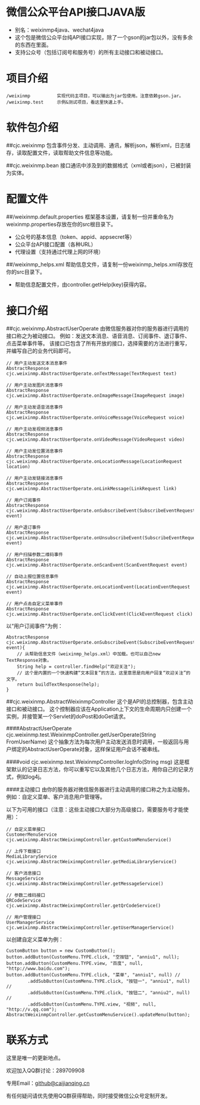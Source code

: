 微信公众平台API接口JAVA版
=============
  - 别名：weixinmp4java、wechat4java
  - 这个包是微信公众平台纯API接口实现，除了一个gson的jar包以外，没有多余的东西在里面。
  - 支持公众号（包括订阅号和服务号）的所有主动接口和被动接口。


项目介绍
=============
    /weixinmp          实现代码主项目，可以输出为jar包使用。注意依赖gson.jar。
    /weixinmp.test     示例&测试项目，看这里快速上手。

软件包介绍
=============
##cjc.weixinmp
包含事件分发、主动调用、通讯，解析json，解析xml，日志储存，读取配置文件，读取帮助文件信息等功能。

##cjc.weixinmp.bean
接口通讯中涉及到的数据格式（xml或者json），已被封装为实体。

配置文件
=============
##/weixinmp.default.properties
框架基本设置，请复制一份并重命名为weixinmp.properties存放在你的src根目录下。
  - 公众号的基本信息（token、appid、appsecret等）
  - 公众平台API接口配置（各种URL）
  - 代理设置（支持通过代理上网的环境）

##/weixinmp_helps.xml
帮助信息文件，请复制一份weixinmp_helps.xml存放在你的src目录下。
  - 帮助信息配置文件，由controller.getHelp(key)获得内容。

接口介绍
=============

##cjc.weixinmp.AbstractUserOperate
由微信服务器对你的服务器进行调用的接口称之为被动接口。
例如：发送文本消息、语音消息、订阅事件、退订事件、点击菜单事件等。
该接口已包含了所有开放的接口，选择需要的方法进行重写，并编写自己的业务代码即可。

    // 用户主动发送文本消息事件
    AbstractResponse cjc.weixinmp.AbstractUserOperate.onTextMessage(TextRequest text) 
    
    // 用户主动发图片消息事件
    AbstractResponse cjc.weixinmp.AbstractUserOperate.onImageMessage(ImageRequest image)
    
    // 用户主动发语音消息事件
    AbstractResponse cjc.weixinmp.AbstractUserOperate.onVoiceMessage(VoiceRequest voice)
    
    // 用户主动发视频消息事件
    AbstractResponse cjc.weixinmp.AbstractUserOperate.onVideoMessage(VideoRequest video)
    
    // 用户主动发位置消息事件
    AbstractResponse cjc.weixinmp.AbstractUserOperate.onLocationMessage(LocationRequest location)
    
    // 用户主动发链接消息事件
    AbstractResponse cjc.weixinmp.AbstractUserOperate.onLinkMessage(LinkRequest link) 
    
    // 用户订阅事件
    AbstractResponse cjc.weixinmp.AbstractUserOperate.onSubscribeEvent(SubscribeEventRequest event)
    
    // 用户退订事件
    AbstractResponse cjc.weixinmp.AbstractUserOperate.onUnsubscribeEvent(SubscribeEventRequest event)
    
    // 用户扫描参数二维码事件
    AbstractResponse cjc.weixinmp.AbstractUserOperate.onScanEvent(ScanEventRequest event) 
    
    // 自动上报位置信息事件
    AbstractResponse cjc.weixinmp.AbstractUserOperate.onLocationEvent(LocationEventRequest event) 
    
    // 用户点击自定义菜单事件
    AbstractResponse cjc.weixinmp.AbstractUserOperate.onClickEvent(ClickEventRequest click) 
    

以“用户订阅事件”为例：

    AbstractResponse cjc.weixinmp.AbstractUserOperate.onSubscribeEvent(SubscribeEventRequest event){
        // 从帮助信息文件（weixinmp_helps.xml）中加载。也可以自己new TextResponse对象。
        String help = controller.findHelp("欢迎关注"); 
        // 这个是内置的一个快速构建“文本回复”的方法，这里意思是向用户回复“欢迎关注”的文字。
        return buildTextResponse(help); 
    }

##cjc.weixinmp.AbstractWeixinmpController
这个是API的总控制器，包含主动接口和被动接口。
这个控制器应该在Application上下文的生命周期内只创建一个实例，并接管某一个Servlet的doPost和doGet请求。

####AbstractUserOperate cjc.weixinmp.test.WeixinmpController.getUserOperate(String FromUserName)
这个抽象方法为每次用户主动发送消息时调用，一般返回与用户绑定的AbstractUserOperate对象，这样保证用户会话不被串线。

####void cjc.weixinmp.test.WeixinmpController.logInfo(String msg)
这是框架默认的记录日志方法，你可以重写它以及其他几个日志方法，用你自己的记录方式，例如log4j。

####主动接口
由你的服务器对微信服务器进行主动调用的接口称之为主动服务。
例如：自定义菜单、客户消息用户管理等。

以下为可用的接口（注意：这些主动接口大部分为高级接口，需要服务号才能使用）：

    // 自定义菜单接口
    CustomerMenuService cjc.weixinmp.AbstractWeixinmpController.getCustomMenuService()
    
    // 上传下载接口
    MediaLibraryService cjc.weixinmp.AbstractWeixinmpController.getMediaLibraryService()
    
    // 客户消息接口
    MessageService cjc.weixinmp.AbstractWeixinmpController.getMessageService()
    
    // 参数二维码接口
    QRCodeService cjc.weixinmp.AbstractWeixinmpController.getQrCodeService()
    
    // 用户管理接口
    UserManagerService cjc.weixinmp.AbstractWeixinmpController.getUserManagerService()


以创建自定义菜单为例：

    CustomButton button = new CustomButton();
    button.addButton(CustomMenu.TYPE.click, "空按钮", "anniu1", null);
    button.addButton(CustomMenu.TYPE.view, "百度", null, "http://www.baidu.com");
    button.addButton(CustomMenu.TYPE.click, "菜单", "anniu1", null) //
            .addSubButton(CustomMenu.TYPE.click, "按钮一", "anniu1", null) //
            .addSubButton(CustomMenu.TYPE.click, "按钮二", "anniu2", null) //
            .addSubButton(CustomMenu.TYPE.view, "视频", null, "http://v.qq.com");
    AbstractWeixinmpController.getCustomMenuService().updateMenu(button);


联系方式
==========================================
这里是唯一的更新地点。

欢迎加入QQ群讨论：289709908

专用Email：github@caijianqing.cn

有任何疑问请优先使用QQ群获得帮助，同时接受微信公众号定制开发。



